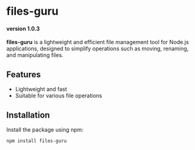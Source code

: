 # files-guru

#### version 1.0.3

**files-guru** is a lightweight and efficient file management tool for Node.js applications, designed to simplify operations such as moving, renaming, and manipulating files.

## Features

- Lightweight and fast
- Suitable for various file operations

## Installation

Install the package using npm:

```bash
npm install files-guru
```
